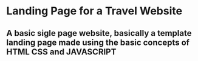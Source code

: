 # Landing Page for a Travel Website

## A basic sigle page website, basically a template landing page made using the basic concepts of HTML CSS and JAVASCRIPT 
